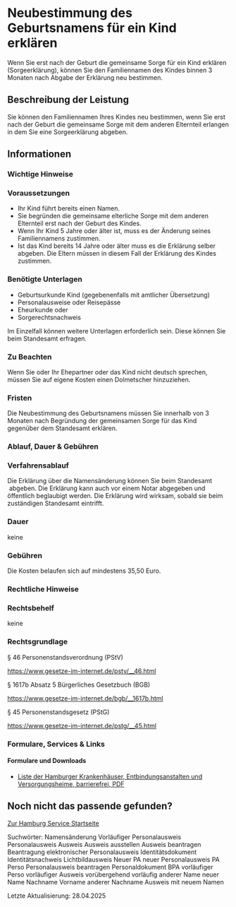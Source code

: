 




Neubestimmung des Geburtsnamens für ein Kind erklären
=====================================================

Wenn Sie erst nach der Geburt die gemeinsame Sorge für ein Kind erklären (Sorgeerklärung), können Sie den Familiennamen des Kindes binnen 3 Monaten nach Abgabe der Erklärung neu bestimmen.

Beschreibung der Leistung
-------------------------

Sie können den Familiennamen Ihres Kindes neu bestimmen, wenn Sie erst nach der Geburt die gemeinsame Sorge mit dem anderen Elternteil erlangen in dem Sie eine Sorgeerklärung abgeben.

Informationen
-------------

### Wichtige Hinweise

### Voraussetzungen

* Ihr Kind führt bereits einen Namen.
* Sie begründen die gemeinsame elterliche Sorge mit dem anderen Elternteil erst nach der Geburt des Kindes.
* Wenn Ihr Kind 5 Jahre oder älter ist, muss es der Änderung seines Familiennamens zustimmen.
* Ist das Kind bereits 14 Jahre oder älter muss es die Erklärung selber abgeben. Die Eltern müssen in diesem Fall der Erklärung des Kindes zustimmen.

### Benötigte Unterlagen

* Geburtsurkunde Kind (gegebenenfalls mit amtlicher Übersetzung)
* Personalausweise oder Reisepässe
* Eheurkunde oder
* Sorgerechtsnachweis

Im Einzelfall können weitere Unterlagen erforderlich sein. Diese können Sie beim Standesamt erfragen.

### Zu Beachten

Wenn Sie oder Ihr Ehepartner oder das Kind nicht deutsch sprechen, müssen Sie auf eigene Kosten einen Dolmetscher hinzuziehen.

### Fristen

Die Neubestimmung des Geburtsnamens müssen Sie innerhalb von 3 Monaten nach Begründung der gemeinsamen Sorge für das Kind gegenüber dem Standesamt erklären.

### Ablauf, Dauer & Gebühren

### Verfahrensablauf

Die Erklärung über die Namensänderung können Sie beim Standesamt  abgeben. Die Erklärung kann auch vor einem Notar abgegeben und öffentlich beglaubigt werden. Die Erklärung wird wirksam, sobald sie beim zuständigen Standesamt eintrifft.

### Dauer

keine

### Gebühren

Die Kosten belaufen sich auf mindestens 35,50 Euro.

### Rechtliche Hinweise

### Rechtsbehelf

keine

### Rechtsgrundlage

§ 46 Personenstandsverordnung (PStV)  
  
<https://www.gesetze-im-internet.de/pstv/__46.html>  
  
  
  
§ 1617b Absatz 5 Bürgerliches Gesetzbuch (BGB)  
  
<https://www.gesetze-im-internet.de/bgb/__1617b.html>  
  
  
  
§ 45 Personenstandsgesetz (PStG)  
  
<https://www.gesetze-im-internet.de/pstg/__45.html>

### Formulare, Services & Links

#### Formulare und Downloads

* [Liste der Hamburger Krankenhäuser, Entbindungsanstalten und Versorgungsheime, barrierefrei, PDF](https://fhh1.hamburg.de/Dibis/form/pdf/Hamburger_Krankenhaeuser_Entbindungsanstalten_Versorgungsheime_barrierefrei.pdf)

Noch nicht das passende gefunden?
---------------------------------

 [Zur Hamburg Service Startseite](/service/)

Suchwörter: Namensänderung Vorläufiger Personalausweis Personalausweis Ausweis Ausweis ausstellen Ausweis beantragen Beantragung elektronischer Personalausweis Identitätsdokument Identitätsnachweis Lichtbildausweis Neuer PA neuer Personalausweis PA Perso Personalausweis beantragen Personaldokument BPA vorläufiger Perso vorläufiger Ausweis vorübergehend vorläufig anderer Name neuer Name Nachname Vorname anderer Nachname Ausweis mit neuem Namen

Letzte Aktualisierung: 28.04.2025

